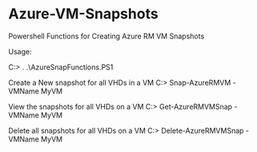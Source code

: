 # Azure-VM-Snapshots
Powershell Functions for Creating Azure RM VM Snapshots


Usage:

C:\> . .\AzureSnapFunctions.PS1

Create a New snapshot for all VHDs in a VM
C:\> Snap-AzureRMVM -VMName MyVM

View the snapshots for all VHDs on a VM
C:\> Get-AzureRMVMSnap -VMName MyVM

Delete all snapshots for all VHDs on a VM
C:\> Delete-AzureRMVMSnap -VMName MyVM
